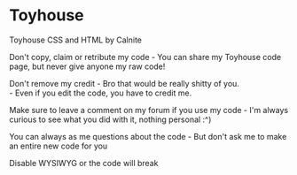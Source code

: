 # Toyhouse
Toyhouse CSS and HTML by Calnite

Don't copy, claim or retribute my code
    - You can share my Toyhouse code page, but never give anyone my raw code!

Don't remove my credit
    - Bro that would be really shitty of you.<br>
    - Even if you edit the code, you have to credit me.

Make sure to leave a comment on my forum if you use my code
    - I'm always curious to see what you did with it, nothing personal  :^)

You can always as me questions about the code
    - But don't ask me to make an entire new code for you

Disable WYSIWYG or the code will break
